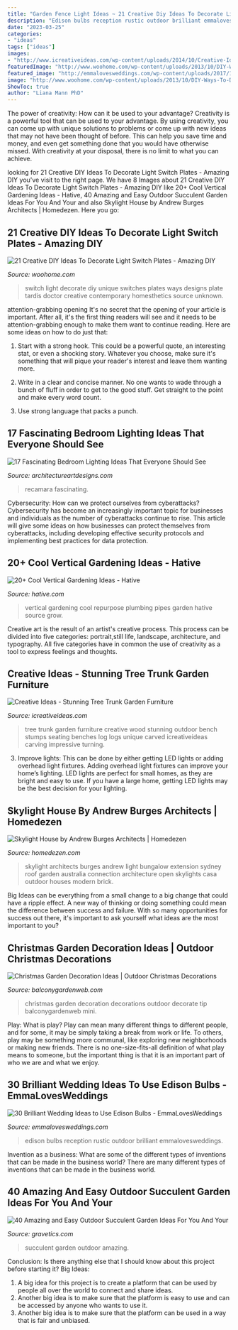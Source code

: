 ```yaml
---
title: "Garden Fence Light Ideas ~ 21 Creative Diy Ideas To Decorate Light Switch Plates"
description: "Edison bulbs reception rustic outdoor brilliant emmalovesweddings"
date: "2023-03-25"
categories:
- "ideas"
tags: ["ideas"]
images:
- "http://www.icreativeideas.com/wp-content/uploads/2014/10/Creative-Ideas-Stunning-Tree-Trunk-Garden-Furniture-6.jpg"
featuredImage: "http://www.woohome.com/wp-content/uploads/2013/10/DIY-Ways-To-Decorate-A-Light-Switch-Plate-20-2.jpg"
featured_image: "http://emmalovesweddings.com/wp-content/uploads/2017/10/outdoor-rustic-wedding-reception-ideas.jpg"
image: "http://www.woohome.com/wp-content/uploads/2013/10/DIY-Ways-To-Decorate-A-Light-Switch-Plate-20-2.jpg"
ShowToc: true
author: "Liana Mann PhD"
---
```



The power of creativity: How can it be used to your advantage?
Creativity is a powerful tool that can be used to your advantage. By using creativity, you can come up with unique solutions to problems or come up with new ideas that may not have been thought of before. This can help you save time and money, and even get something done that you would have otherwise missed. With creativity at your disposal, there is no limit to what you can achieve.

	

		
looking for 21 Creative DIY Ideas To Decorate Light Switch Plates - Amazing DIY you've visit to the right page. We have 8 Images about 21 Creative DIY Ideas To Decorate Light Switch Plates - Amazing DIY like 20+ Cool Vertical Gardening Ideas - Hative, 40 Amazing and Easy Outdoor Succulent Garden Ideas For You And Your and also Skylight House by Andrew Burges Architects | Homedezen. Here you go:
		
    
## 21 Creative DIY Ideas To Decorate Light Switch Plates - Amazing DIY

<img loading=lazy src="http://www.woohome.com/wp-content/uploads/2013/10/DIY-Ways-To-Decorate-A-Light-Switch-Plate-20-2.jpg" onerror="this.onerror=null;this.src='https://tse4.mm.bing.net/th?id=OIP.b2zWztJLEoCIDO3jEEYyOAHaLG&amp;pid=15.1';" alt="21 Creative DIY Ideas To Decorate Light Switch Plates - Amazing DIY">

_Source: woohome.com_

>switch light decorate diy unique switches plates ways designs plate tardis doctor creative contemporary homesthetics source unknown. 

	

attention-grabbing opening
It's no secret that the opening of your article is important. After all, it's the first thing readers will see and it needs to be attention-grabbing enough to make them want to continue reading. Here are some ideas on how to do just that:
1. Start with a strong hook. This could be a powerful quote, an interesting stat, or even a shocking story. Whatever you choose, make sure it's something that will pique your reader's interest and leave them wanting more.

2. Write in a clear and concise manner. No one wants to wade through a bunch of fluff in order to get to the good stuff. Get straight to the point and make every word count.

3. Use strong language that packs a punch.

    
## 17 Fascinating Bedroom Lighting Ideas That Everyone Should See

<img loading=lazy src="https://www.architectureartdesigns.com/wp-content/uploads/2016/08/9-26.jpg" onerror="this.onerror=null;this.src='https://tse3.mm.bing.net/th?id=OIP.F-9U3X3_2IWLGTY1EthWwAHaEb&amp;pid=15.1';" alt="17 Fascinating Bedroom Lighting Ideas That Everyone Should See">

_Source: architectureartdesigns.com_

>recamara fascinating. 

	

Cybersecurity: How can we protect ourselves from cyberattacks?
Cybersecurity has become an increasingly important topic for businesses and individuals as the number of cyberattacks continue to rise. This article will give some ideas on how businesses can protect themselves from cyberattacks, including developing effective security protocols and implementing best practices for data protection.

    
## 20+ Cool Vertical Gardening Ideas - Hative

<img loading=lazy src="https://hative.com/wp-content/uploads/2014/11/vertical-gardening-ideas/10-vertical-gardening-repurpose-plumbing-pipes.jpg" onerror="this.onerror=null;this.src='https://tse4.mm.bing.net/th?id=OIP.BlaWur1EvgArNn6GIOGtwgHaJ4&amp;pid=15.1';" alt="20+ Cool Vertical Gardening Ideas - Hative">

_Source: hative.com_

>vertical gardening cool repurpose plumbing pipes garden hative source grow. 

	

Creative art is the result of an artist's creative process. This process can be divided into five categories: portrait,still life, landscape, architecture, and typography. All five categories have in common the use of creativity as a tool to express feelings and thoughts.

    
## Creative Ideas - Stunning Tree Trunk Garden Furniture

<img loading=lazy src="http://www.icreativeideas.com/wp-content/uploads/2014/10/Creative-Ideas-Stunning-Tree-Trunk-Garden-Furniture-6.jpg" onerror="this.onerror=null;this.src='https://tse2.mm.bing.net/th?id=OIP.Ny_9jrDU_qWFw5bsf-3rMQHaFj&amp;pid=15.1';" alt="Creative Ideas - Stunning Tree Trunk Garden Furniture">

_Source: icreativeideas.com_

>tree trunk garden furniture creative wood stunning outdoor bench stumps seating benches log logs unique carved icreativeideas carving impressive turning. 

	

3. Improve lights: This can be done by either getting LED lights or adding overhead light fixtures.
Adding overhead light fixtures can improve your home’s lighting. LED lights are perfect for small homes, as they are bright and easy to use. If you have a large home, getting LED lights may be the best decision for your lighting.

    
## Skylight House By Andrew Burges Architects | Homedezen

<img loading=lazy src="http://www.homedezen.com/wp-content/uploads/2015/04/Skylight-House-by-Andrew-Burges-Architects-13.jpg" onerror="this.onerror=null;this.src='https://tse1.mm.bing.net/th?id=OIP.3FHdSu3SkUZATsU8JY0OcQHaFS&amp;pid=15.1';" alt="Skylight House by Andrew Burges Architects | Homedezen">

_Source: homedezen.com_

>skylight architects burges andrew light bungalow extension sydney roof garden australia connection architecture open skylights casa outdoor houses modern brick. 

	

Big Ideas can be everything from a small change to a big change that could have a ripple effect. A new way of thinking or doing something could mean the difference between success and failure. With so many opportunities for success out there, it's important to ask yourself what ideas are the most important to you?

    
## Christmas Garden Decoration Ideas | Outdoor Christmas Decorations

<img loading=lazy src="http://balconygardenweb.com/wp-content/uploads/2015/12/garden-christmas-decoration-4_mini.jpg" onerror="this.onerror=null;this.src='https://tse3.mm.bing.net/th?id=OIP.B9HM19uBjq_jdHFU4CauAAHaKO&amp;pid=15.1';" alt="Christmas Garden Decoration Ideas | Outdoor Christmas Decorations">

_Source: balconygardenweb.com_

>christmas garden decoration decorations outdoor decorate tip balconygardenweb mini. 

	

Play: What is play?
Play can mean many different things to different people, and for some, it may be simply taking a break from work or life. To others, play may be something more communal, like exploring new neighborhoods or making new friends. There is no one-size-fits-all definition of what play means to someone, but the important thing is that it is an important part of who we are and what we enjoy.

    
## 30 Brilliant Wedding Ideas To Use Edison Bulbs - EmmaLovesWeddings

<img loading=lazy src="http://emmalovesweddings.com/wp-content/uploads/2017/10/outdoor-rustic-wedding-reception-ideas.jpg" onerror="this.onerror=null;this.src='https://tse3.mm.bing.net/th?id=OIP.fZdrfC13ry4-yquBoRzX-QHaLH&amp;pid=15.1';" alt="30 Brilliant Wedding Ideas to Use Edison Bulbs - EmmaLovesWeddings">

_Source: emmalovesweddings.com_

>edison bulbs reception rustic outdoor brilliant emmalovesweddings. 

	

Invention as a business: What are some of the different types of inventions that can be made in the business world?
There are many different types of inventions that can be made in the business world.

    
## 40 Amazing And Easy Outdoor Succulent Garden Ideas For You And Your

<img loading=lazy src="https://www.gravetics.com/wp-content/uploads/2017/07/Outdoor-Succulent-garden.jpg" onerror="this.onerror=null;this.src='https://tse2.mm.bing.net/th?id=OIP.zPnKnFz7T1ohrTB3N6oJbwHaJ4&amp;pid=15.1';" alt="40 Amazing and Easy Outdoor Succulent Garden Ideas For You And Your">

_Source: gravetics.com_

>succulent garden outdoor amazing. 

	

Conclusion: Is there anything else that I should know about this project before starting it?
Big Ideas:
1. A big idea for this project is to create a platform that can be used by people all over the world to connect and share ideas.
2. Another big idea is to make sure that the platform is easy to use and can be accessed by anyone who wants to use it.
3. Another big idea is to make sure that the platform can be used in a way that is fair and unbiased.

